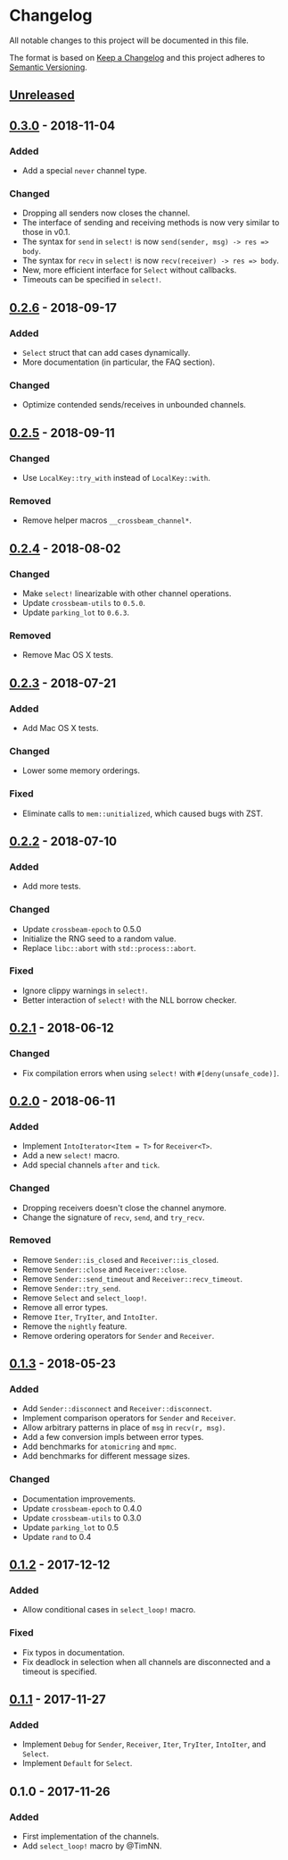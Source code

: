 # Changelog
All notable changes to this project will be documented in this file.

The format is based on [Keep a Changelog](http://keepachangelog.com/en/1.0.0/)
and this project adheres to [Semantic Versioning](http://semver.org/spec/v2.0.0.html).

## [Unreleased]

## [0.3.0] - 2018-11-04
### Added
- Add a special `never` channel type.

### Changed
- Dropping all senders now closes the channel.
- The interface of sending and receiving methods is now very similar to those in v0.1.
- The syntax for `send` in `select!` is now `send(sender, msg) -> res => body`.
- The syntax for `recv` in `select!` is now `recv(receiver) -> res => body`.
- New, more efficient interface for `Select` without callbacks.
- Timeouts can be specified in `select!`.

## [0.2.6] - 2018-09-17
### Added
- `Select` struct that can add cases dynamically.
- More documentation (in particular, the FAQ section).

### Changed
- Optimize contended sends/receives in unbounded channels.

## [0.2.5] - 2018-09-11
### Changed
- Use `LocalKey::try_with` instead of `LocalKey::with`.

### Removed
- Remove helper macros `__crossbeam_channel*`.

## [0.2.4] - 2018-08-02
### Changed
- Make `select!` linearizable with other channel operations.
- Update `crossbeam-utils` to `0.5.0`.
- Update `parking_lot` to `0.6.3`.

### Removed
- Remove Mac OS X tests.

## [0.2.3] - 2018-07-21
### Added
- Add Mac OS X tests.

### Changed
- Lower some memory orderings.

### Fixed
- Eliminate calls to `mem::unitialized`, which caused bugs with ZST.

## [0.2.2] - 2018-07-10
### Added
- Add more tests.

### Changed
- Update `crossbeam-epoch` to 0.5.0
- Initialize the RNG seed to a random value.
- Replace `libc::abort` with `std::process::abort`.

### Fixed
- Ignore clippy warnings in `select!`.
- Better interaction of `select!` with the NLL borrow checker.

## [0.2.1] - 2018-06-12
### Changed
- Fix compilation errors when using `select!` with `#[deny(unsafe_code)]`.

## [0.2.0] - 2018-06-11
### Added
- Implement `IntoIterator<Item = T>` for `Receiver<T>`.
- Add a new `select!` macro.
- Add special channels `after` and `tick`.

### Changed
- Dropping receivers doesn't close the channel anymore.
- Change the signature of `recv`, `send`, and `try_recv`.

### Removed
- Remove `Sender::is_closed` and `Receiver::is_closed`.
- Remove `Sender::close` and `Receiver::close`.
- Remove `Sender::send_timeout` and `Receiver::recv_timeout`.
- Remove `Sender::try_send`.
- Remove `Select` and `select_loop!`.
- Remove all error types.
- Remove `Iter`, `TryIter`, and `IntoIter`.
- Remove the `nightly` feature.
- Remove ordering operators for `Sender` and `Receiver`.

## [0.1.3] - 2018-05-23
### Added
- Add `Sender::disconnect` and `Receiver::disconnect`.
- Implement comparison operators for `Sender` and `Receiver`.
- Allow arbitrary patterns in place of `msg` in `recv(r, msg)`.
- Add a few conversion impls between error types.
- Add benchmarks for `atomicring` and `mpmc`.
- Add benchmarks for different message sizes.

### Changed
- Documentation improvements.
- Update `crossbeam-epoch` to 0.4.0
- Update `crossbeam-utils` to 0.3.0
- Update `parking_lot` to 0.5
- Update `rand` to 0.4

## [0.1.2] - 2017-12-12
### Added
- Allow conditional cases in `select_loop!` macro.

### Fixed
- Fix typos in documentation.
- Fix deadlock in selection when all channels are disconnected and a timeout is specified.

## [0.1.1] - 2017-11-27
### Added
- Implement `Debug` for `Sender`, `Receiver`, `Iter`, `TryIter`, `IntoIter`, and `Select`.
- Implement `Default` for `Select`.

## 0.1.0 - 2017-11-26
### Added
- First implementation of the channels.
- Add `select_loop!` macro by @TimNN.

[Unreleased]: https://github.com/crossbeam-rs/crossbeam-channel/compare/v0.3.0...HEAD
[0.3.0]: https://github.com/crossbeam-rs/crossbeam-channel/compare/v0.2.6...v0.3.0
[0.2.6]: https://github.com/crossbeam-rs/crossbeam-channel/compare/v0.2.5...v0.2.6
[0.2.5]: https://github.com/crossbeam-rs/crossbeam-channel/compare/v0.2.4...v0.2.5
[0.2.4]: https://github.com/crossbeam-rs/crossbeam-channel/compare/v0.2.3...v0.2.4
[0.2.3]: https://github.com/crossbeam-rs/crossbeam-channel/compare/v0.2.2...v0.2.3
[0.2.2]: https://github.com/crossbeam-rs/crossbeam-channel/compare/v0.2.1...v0.2.2
[0.2.1]: https://github.com/crossbeam-rs/crossbeam-channel/compare/v0.2.0...v0.2.1
[0.2.0]: https://github.com/crossbeam-rs/crossbeam-channel/compare/v0.1.3...v0.2.0
[0.1.3]: https://github.com/crossbeam-rs/crossbeam-channel/compare/v0.1.2...v0.1.3
[0.1.2]: https://github.com/crossbeam-rs/crossbeam-channel/compare/v0.1.1...v0.1.2
[0.1.1]: https://github.com/crossbeam-rs/crossbeam-channel/compare/v0.1.0...v0.1.1

